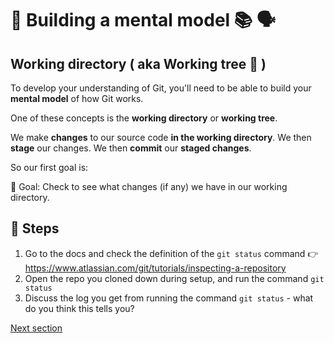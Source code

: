 # 🧠 Building a mental model 📚 🗣️

## Working directory ( aka Working tree 🌴 )

To develop your understanding of Git, you'll need to be able to build your **mental model** of how Git works.

One of these concepts is the **working directory** or **working tree**.


We make **changes** to our source code **in the working directory**.
We then **stage** our changes.
We then **commit** our **staged changes**.

So our first goal is:

🎯 Goal: Check to see what changes (if any) we have in our working directory.

## 👣 Steps

1. Go to the docs and check the definition of the `git status` command 👉 https://www.atlassian.com/git/tutorials/inspecting-a-repository
1. Open the repo you cloned down during setup, and run the command `git status`
2. Discuss the log you get from running the command `git status`  - what do you think this tells you?


[Next section](./commits.md)
